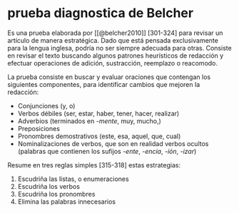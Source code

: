 # prueba diagnostica de Belcher
Es una prueba elaborada por [[@belcher2010]] [301-324] para revisar un artículo de manera estratégica. Dado que está pensada exclusivamente para la lengua inglesa, podría no ser siempre adecuada para otras. Consiste en revisar el texto buscando algunos patrones heurísticos de redacción y efectuar operaciones de adición, sustracción, reemplazo o reacomodo.

La prueba consiste en buscar y evaluar oraciones que contengan los siguientes componentes, para identificar cambios que mejoren la redacción:

- Conjunciones (y, o)
- Verbos débiles (ser, estar, haber, tener, hacer, realizar)
- Adverbios (terminados en *-mente*, muy, mucho,)
- Preposiciones
- Pronombres demostrativos (este, esa, aquel, que, cual)
- Nominalizaciones de verbos, que son en realidad verbos ocultos (palabras que contienen los sufijos *-ente*, *-encia*, *-ión*, *-izar*)

Resume en tres reglas simples [315-318] estas estrategias:

1. Escudriña las listas, o enumeraciones
2. Escudriña los verbos
3. Escudriña los pronombres
4. Elimina las palabras innecesarios
